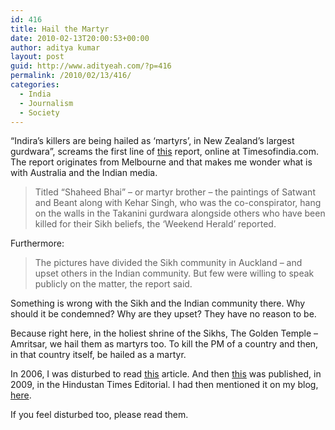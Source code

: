 ```yaml
---
id: 416
title: Hail the Martyr
date: 2010-02-13T20:00:53+00:00
author: aditya kumar
layout: post
guid: http://www.adityeah.com/?p=416
permalink: /2010/02/13/416/
categories:
  - India
  - Journalism
  - Society
---
```

&#8220;Indira&#8217;s killers are being hailed as &#8216;martyrs&#8217;, in New Zealand&#8217;s largest gurdwara&#8221;, screams the first line of [this](http://timesofindia.indiatimes.com/india/Indiras-killers-hailed-as-martyrs-in-New-Zealand-gurdwara/articleshow/5569476.cms) report, online at Timesofindia.com. The report originates from Melbourne and that makes me wonder what is with Australia and the Indian media. 

> Titled &#8220;Shaheed Bhai&#8221; &#8211; or martyr brother &#8211; the paintings of Satwant and Beant along with Kehar Singh, who was the co-conspirator, hang on the walls in the Takanini gurdwara alongside others who have been killed for their Sikh beliefs, the &#8216;Weekend Herald&#8217; reported. 

Furthermore:

> The pictures have divided the Sikh community in Auckland &#8211; and upset others in the Indian community. But few were willing to speak publicly on the matter, the report said. 

Something is wrong with the Sikh and the Indian community there. Why should it be condemned? Why are they upset? They have no reason to be. 

Because right here, in the holiest shrine of the Sikhs, The Golden Temple &#8211; Amritsar, we hail them as martyrs too. To kill the PM of a country and then, in that country itself, be hailed as a martyr.

In 2006, I was disturbed to read [this](http://dcubed.blogspot.com/2006/08/juxtaposition.html) article. And then [this](http://dcubed.blogspot.com/2009/11/unease-in-museum.html) was published, in 2009, in the Hindustan Times Editorial. I had then mentioned it on my blog, [here](http://www.adityeah.com/2009/11/04/not-like-you-and-me/). 

If you feel disturbed too, please read them.
